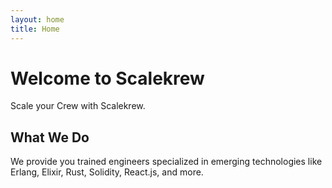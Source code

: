 ```yaml
---
layout: home
title: Home
---
```


# Welcome to Scalekrew

Scale your Crew with Scalekrew.

## What We Do
We provide you trained engineers specialized in emerging technologies like Erlang, Elixir, Rust, Solidity, React.js, and more.
